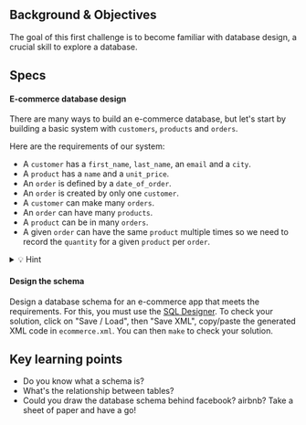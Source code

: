 ## Background & Objectives

The goal of this first challenge is to become familiar with database design, a crucial skill to explore a database.

## Specs

#### E-commerce database design

There are many ways to build an e-commerce database, but let's start by building a basic system with `customers`, `products` and `orders`.

Here are the requirements of our system:

- A `customer` has a `first_name`, `last_name`, an `email` and a `city`.
- A `product` has a `name` and a `unit_price`.
- An `order` is defined by a `date_of_order`.
- An `order` is created by only one `customer`.
- A `customer` can make many `orders`.
- An `order` can have many `products`.
- A `product` can be in many `orders`.
- A given `order` can have the same `product` multiple times so we need to record the `quantity` for a given `product` per `order`.

<details><summary markdown='span'>💡 Hint</summary>
  You need to introduce a join table <code>order_items</code>.

</details>

#### Design the schema

Design a database schema for an e-commerce app that meets the requirements.
For this, you must use the [SQL Designer](http://db.lewagon.com).
To check your solution, click on "Save / Load", then "Save XML", copy/paste the generated XML code in `ecommerce.xml`. You can then `make` to check your solution.

## Key learning points

- Do you know what a schema is?
- What's the relationship between tables?
- Could you draw the database schema behind facebook? airbnb? Take a sheet of paper and have a go!
